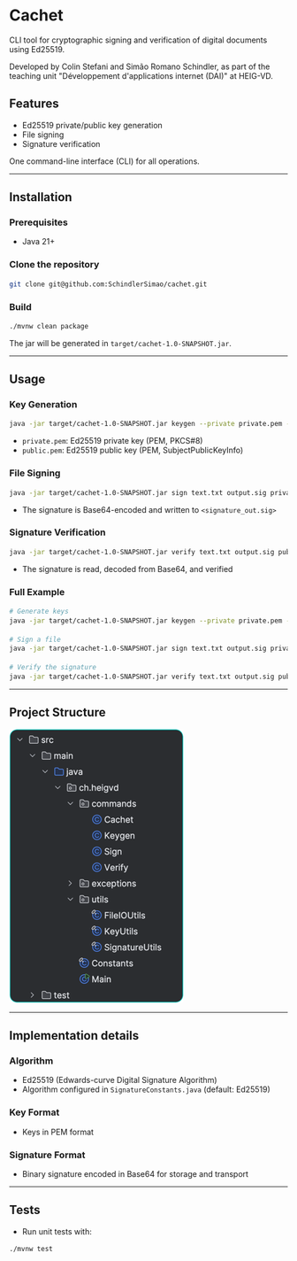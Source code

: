 # Cachet

CLI tool for cryptographic signing and verification of digital documents using Ed25519.

Developed by Colin Stefani and Simão Romano Schindler, as part of the teaching unit 
"Développement d'applications internet (DAI)" at HEIG-VD.

## Features
- Ed25519 private/public key generation
- File signing
- Signature verification

One command-line interface (CLI) for all operations.

---

## Installation

### Prerequisites
- Java 21+

### Clone the repository
```sh
git clone git@github.com:SchindlerSimao/cachet.git
```

### Build
```sh
./mvnw clean package
```
The jar will be generated in `target/cachet-1.0-SNAPSHOT.jar`.

---

## Usage

### Key Generation
```sh
java -jar target/cachet-1.0-SNAPSHOT.jar keygen --private private.pem --public public.pem
```
- `private.pem`: Ed25519 private key (PEM, PKCS#8)
- `public.pem`: Ed25519 public key (PEM, SubjectPublicKeyInfo)

### File Signing
```sh
java -jar target/cachet-1.0-SNAPSHOT.jar sign text.txt output.sig private.pem
```
- The signature is Base64-encoded and written to `<signature_out.sig>`

### Signature Verification
```sh
java -jar target/cachet-1.0-SNAPSHOT.jar verify text.txt output.sig public.pem
```
- The signature is read, decoded from Base64, and verified

### Full Example
```sh
# Generate keys
java -jar target/cachet-1.0-SNAPSHOT.jar keygen --private private.pem --public public.pem

# Sign a file
java -jar target/cachet-1.0-SNAPSHOT.jar sign text.txt output.sig private.pem

# Verify the signature
java -jar target/cachet-1.0-SNAPSHOT.jar verify text.txt output.sig public.pem
```

---

## Project Structure

![Project structure](presentation/project_structure.png)

---

## Implementation details

### Algorithm
- Ed25519 (Edwards-curve Digital Signature Algorithm)
- Algorithm configured in `SignatureConstants.java` (default: Ed25519)

### Key Format
- Keys in PEM format

### Signature Format
- Binary signature encoded in Base64 for storage and transport

---

## Tests
- Run unit tests with:
```sh
./mvnw test
```
